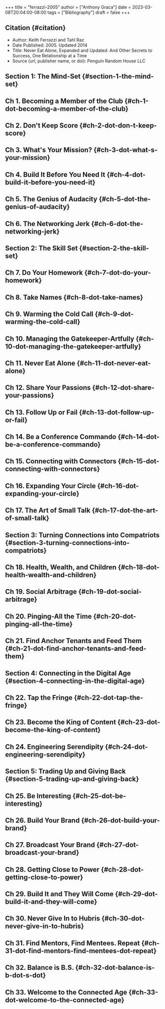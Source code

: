 +++
title = "ferrazzi-2005"
author = ["Anthony Graca"]
date = 2023-03-08T20:04:00-08:00
tags = ["Bibliography"]
draft = false
+++

## Citation {#citation}

-   Author: Keith Ferrazzi and Tahl Raz
-   Date Published: 2005. Updated 2014
-   Title: Never Eat Alone, Expanded and Updated: And Other Secrets to Success, One Relationship at a Time
-   Source (url, publisher name, or doi): Penguin Random House LLC


## Section 1: The Mind-Set {#section-1-the-mind-set}


## Ch 1. Becoming a Member of the Club {#ch-1-dot-becoming-a-member-of-the-club}


## Ch 2. Don't Keep Score {#ch-2-dot-don-t-keep-score}


## Ch 3. What's Your Mission? {#ch-3-dot-what-s-your-mission}


## Ch 4. Build It Before You Need It {#ch-4-dot-build-it-before-you-need-it}


## Ch 5. The Genius of Audacity {#ch-5-dot-the-genius-of-audacity}


## Ch 6. The Networking Jerk {#ch-6-dot-the-networking-jerk}


## Section 2: The Skill Set {#section-2-the-skill-set}


## Ch 7. Do Your Homework {#ch-7-dot-do-your-homework}


## Ch 8. Take Names {#ch-8-dot-take-names}


## Ch 9. Warming the Cold Call {#ch-9-dot-warming-the-cold-call}


## Ch 10. Managing the Gatekeeper-Artfully {#ch-10-dot-managing-the-gatekeeper-artfully}


## Ch 11. Never Eat Alone {#ch-11-dot-never-eat-alone}


## Ch 12. Share Your Passions {#ch-12-dot-share-your-passions}


## Ch 13. Follow Up or Fail {#ch-13-dot-follow-up-or-fail}


## Ch 14. Be a Conference Commando {#ch-14-dot-be-a-conference-commando}


## Ch 15. Connecting with Connectors {#ch-15-dot-connecting-with-connectors}


## Ch 16. Expanding Your Circle {#ch-16-dot-expanding-your-circle}


## Ch 17. The Art of Small Talk {#ch-17-dot-the-art-of-small-talk}


## Section 3: Turning Connections into Compatriots {#section-3-turning-connections-into-compatriots}


## Ch 18. Health, Wealth, and Children {#ch-18-dot-health-wealth-and-children}


## Ch 19. Social Arbitrage {#ch-19-dot-social-arbitrage}


## Ch 20. Pinging-All the Time {#ch-20-dot-pinging-all-the-time}


## Ch 21. Find Anchor Tenants and Feed Them {#ch-21-dot-find-anchor-tenants-and-feed-them}


## Section 4: Connecting in the Digital Age {#section-4-connecting-in-the-digital-age}


## Ch 22. Tap the Fringe {#ch-22-dot-tap-the-fringe}


## Ch 23. Become the King of Content {#ch-23-dot-become-the-king-of-content}


## Ch 24. Engineering Serendipity {#ch-24-dot-engineering-serendipity}


## Section 5: Trading Up and Giving Back {#section-5-trading-up-and-giving-back}


## Ch 25. Be Interesting {#ch-25-dot-be-interesting}


## Ch 26. Build Your Brand {#ch-26-dot-build-your-brand}


## Ch 27. Broadcast Your Brand {#ch-27-dot-broadcast-your-brand}


## Ch 28. Getting Close to Power {#ch-28-dot-getting-close-to-power}


## Ch 29. Build It and They Will Come {#ch-29-dot-build-it-and-they-will-come}


## Ch 30. Never Give In to Hubris {#ch-30-dot-never-give-in-to-hubris}


## Ch 31. Find Mentors, Find Mentees. Repeat {#ch-31-dot-find-mentors-find-mentees-dot-repeat}


## Ch 32. Balance is B.S. {#ch-32-dot-balance-is-b-dot-s-dot}


## Ch 33. Welcome to the Connected Age {#ch-33-dot-welcome-to-the-connected-age}
